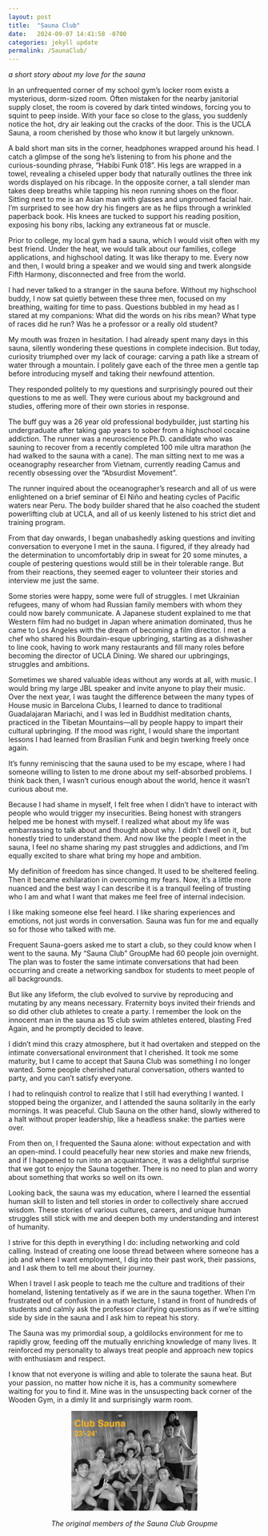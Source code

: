 ```yaml
---
layout: post
title:  "Sauna Club"
date:   2024-09-07 14:41:58 -0700
categories: jekyll update
permalink: /SaunaClub/
---
```

*a short story about my love for the sauna*

In an unfrequented corner of my school gym’s locker room exists a mysterious, dorm-sized room. Often mistaken for the nearby janitorial supply closet, the room is covered by dark tinted windows, forcing you to squint to peep inside. With your face so close to the glass, you suddenly notice the hot, dry air leaking out the cracks of the door. This is the UCLA Sauna, a room cherished by those who know it but largely unknown.

A bald short man sits in the corner, headphones wrapped around his head. I catch a glimpse of the song he’s listening to from his phone and the curious-sounding phrase, “Habibi Funk 018”. His legs are wrapped in a towel, revealing a chiseled upper body that naturally outlines the three ink words displayed on his ribcage. In the opposite corner, a tall slender man takes deep breaths while tapping his neon running shoes on the floor. Sitting next to me is an Asian man with glasses and ungroomed facial hair. I’m surprised to see how dry his fingers are as he flips through a wrinkled paperback book. His knees are tucked to support his reading position, exposing his bony ribs, lacking any extraneous fat or muscle.

Prior to college, my local gym had a sauna, which I would visit often with my best friend. Under the heat, we would talk about our families, college applications, and highschool dating. It was like therapy to me. Every now and then, I would bring a speaker and we would sing and twerk alongside Fifth Harmony, disconnected and free from the world. 

I had never talked to a stranger in the sauna before. Without my highschool buddy, I now sat quietly between these three men, focused on my breathing, waiting for time to pass. Questions bubbled in my head as I stared at my companions: What did the words on his ribs mean? What type of races did he run? Was he a professor or a really old student? 

My mouth was frozen in hesitation. I had already spent many days in this sauna, silently wondering these questions in complete indecision. But today, curiosity triumphed over my lack of courage: carving a path like a stream of water through a mountain. I politely gave each of the three men a gentle tap before introducing myself and taking their newfound attention. 

They responded politely to my questions and surprisingly poured out their questions to me as well. They were curious about my background and studies, offering more of their own stories in response.

The buff guy was a 26 year old professional bodybuilder, just starting his undergraduate after taking gap years to sober from a highschool cocaine addiction. The runner was a neuroscience Ph.D. candidate who was sauning to recover from a recently completed 100 mile ultra marathon (he had walked to the sauna with a cane). The man sitting next to me was a oceanography researcher from Vietnam, currently reading Camus and recently obsessing over the “Absurdist Movement”. 

The runner inquired about the oceanographer’s research and all of us were enlightened on a brief seminar of El Niño and heating cycles of Pacific waters near Peru. The body builder shared that he also coached the student powerlifting club at UCLA, and all of us keenly listened to his strict diet and training program.  

From that day onwards, I began unabashedly asking questions and inviting conversation to everyone I met in the sauna. I figured, if they already had the determination to uncomfortably drip in sweat for 20 some minutes, a couple of pestering questions would still be in their tolerable range. But from their reactions, they seemed eager to volunteer their stories and interview me just the same.

Some stories were happy, some were full of struggles. I met Ukrainian refugees, many of whom had Russian family members with whom they could now barely communicate. A Japanese student explained to me that Western film had no budget in Japan where animation dominated, thus he came to Los Angeles with the dream of becoming a film director. I met a chef who shared his Bourdain-esque upbringing, starting as a dishwasher to line cook, having to work many restaurants and fill many roles before becoming the director of UCLA Dining. We shared our upbringings, struggles and ambitions. 

Sometimes we shared valuable ideas without any words at all, with music. I would bring my large JBL speaker and invite anyone to play their music. Over the next year, I was taught the difference between the many types of House music in Barcelona Clubs, I learned to dance to traditional Guadalajaran Mariachi, and I was led in Buddhist meditation chants, practiced in the Tibetan Mountains—all by people happy to impart their cultural upbringing. If the mood was right, I would share the important lessons I had learned from Brasilian Funk and begin twerking freely once again. 

It’s funny reminiscing that the sauna used to be my escape, where I had someone willing to listen to me drone about my self-absorbed problems. I think back then, I wasn’t curious enough about the world, hence it wasn’t curious about me. 

Because I had shame in myself, I felt free when I didn’t have to interact with people who would trigger my insecurities. Being honest with strangers helped me be honest with myself. I realized what about my life was embarrassing to talk about and thought about why. I didn’t dwell on it, but honestly tried to understand them. And now like the people I meet in the sauna, I feel no shame sharing my past struggles and addictions, and I’m equally excited to share what bring my hope and ambition. 

My definition of freedom has since changed. It used to be sheltered feeling. Then it became exhilaration in overcoming my fears. Now, it’s a little more nuanced and the best way I can describe it is a tranquil feeling of trusting who I am and what I want that makes me feel free of internal indecision.

I like making someone else feel heard. I like sharing experiences and emotions, not just words in conversation. Sauna was fun for me and equally so for those who talked with me.

Frequent Sauna-goers asked me to start a club, so they could know when I went to the sauna. My “Sauna Club” GroupMe had 60 people join overnight. The plan was to foster the same intimate conversations that had been occurring and create a networking sandbox for students to meet people of all backgrounds. 

But like any lifeform, the club evolved to survive by reproducing and mutating by any means necessary. Fraternity boys invited their friends and so did other club athletes to create a party. I remember the look on the innocent man in the sauna as 15 club swim athletes entered, blasting Fred Again, and he promptly decided to leave.

I didn’t mind this crazy atmosphere, but it had overtaken and stepped on the intimate conversational environment that I cherished. It took me some maturity, but I came to accept that Sauna Club was something I no longer wanted. Some people cherished natural conversation, others wanted to party, and you can’t satisfy everyone. 

I had to relinquish control to realize that I still had everything I wanted. I stopped being the organizer, and I attended the sauna solitarily in the early mornings. It was peaceful. Club Sauna on the other hand, slowly withered to a halt without proper leadership, like a headless snake: the parties were over.

From then on, I frequented the Sauna alone: without expectation and with an open-mind. I could peacefully hear new stories and make new friends, and if I happened to run into an acquaintance, it was a delightful surprise that we got to enjoy the Sauna together. There is no need to plan and worry about something that works so well on its own.

Looking back, the sauna was my education, where I learned the essential human skill to listen and tell stories in order to collectively share accrued wisdom. These stories of various cultures, careers, and unique human struggles still stick with me and deepen both my understanding and interest of humanity.

I strive for this depth in everything I do: including networking and cold calling. Instead of creating one loose thread between where someone has a job and where I want employment, I dig into their past work, their passions, and I ask them to tell me about their journey.

When I travel I ask people to teach me the culture and traditions of their homeland, listening tentatively as if we are in the sauna together. When I’m frustrated out of confusion in a math lecture, I stand in front of hundreds of students and calmly ask the professor clarifying questions as if we’re sitting side by side in the sauna and I ask him to repeat his story.

The Sauna was my primordial soup, a goldilocks environment for me to rapidly grow, feeding off the mutually enriching knowledge of many lives. It reinforced my personality to always treat people and approach new topics with enthusiasm and respect.

I know that not everyone is willing and able to tolerate the sauna heat. But your passion, no matter how niche it is, has a community somewhere waiting for you to find it. Mine was in the unsuspecting back corner of the Wooden Gym, in a dimly lit and surprisingly warm room.


<div style="text-align: center;">
  <img src="assets/images/saunaclub-modified.jpg" alt="Sauna Image" style="width:50%;"/>
  <p><em>The original members of the Sauna Club Groupme</em></p>
</div>

